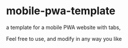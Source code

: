 # mobile-pwa-template
a template for a mobile PWA website with tabs, 

Feel free to use, and modify in any way you like

